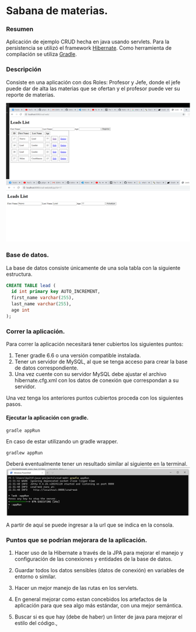 # Sabana de materias.

### Resumen
Aplicación de ejemplo CRUD hecha en java usando servlets.
Para la persistencia se utilizó  el framework [Hibernate](https://hibernate.org/orm/).
Como herramienta de compilación se utiliza [Gradle](https://gradle.org/).

### Descripción

Consiste en una aplicación con dos Roles: Profesor y Jefe, donde el jefe puede dar de alta las materias que se ofertan y el profesor puede ver su reporte de materias.


![alt text](./images/index.jsp.jpg "Pagina principal")
![alt text](./images/edit.jsp.jpg "Pagina de edicion")

### Base de datos.

La base de datos consiste únicamente de una sola tabla con la siguiente estructura.

```sql
CREATE TABLE lead (
  id int primary key AUTO_INCREMENT,
  first_name varchar(255),
  last_name varchar(255),
  age int
);
```

### Correr la aplicación.

Para correr la aplicación necesitará tener cubiertos los siguientes puntos:

1. Tener gradle 6.6 o una versión compatible instalada.
2. Tener un servidor de MySQL, al que se tenga acceso para crear la base de datos correspondiente.
3. Una vez cuente con su servidor MySQL debe ajustar el archivo hibernate.cfg.xml con los datos de conexión que correspondan a su servidor.

Una vez tenga los anteriores puntos cubiertos proceda con los siguientes pasos.

#### Ejecutar la aplicación con gradle.
```
gradle appRun
```
En caso de estar utilizando un gradle wrapper.
```
gradlew appRun
```
Deberá eventualmente tener un resultado similar al siguiente en la terminal.
![alt text](./images/terminal.jpg "Aplicacion corriendo en la terminal")

A partir de aquí se puede ingresar a la url que se indica en la consola.

### Puntos que se podrían mejorara de la aplicación.
1. Hacer uso de la Hibernate a través de la JPA para mejorar el manejo y configuración de las conexiones y entidades de la base de datos.

2. Guardar todos los datos sensibles (datos de conexión) en variables de entorno o similar.

3. Hacer un mejor manejo de las rutas en los servlets.

4. En general mejorar como estan concebidos los artefactos de la aplicación para que sea algo más estándar, con una mejor semántica.

5. Buscar si es que hay (debe de haber) un linter de java para mejorar el estilo del código.,



